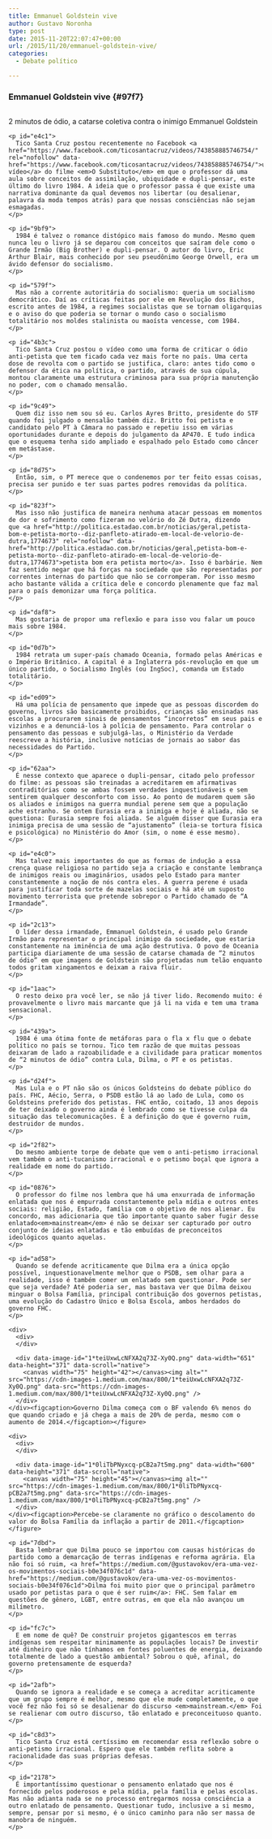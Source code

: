 ```yaml
---
title: Emmanuel Goldstein vive
author: Gustavo Noronha
type: post
date: 2015-11-20T22:07:47+00:00
url: /2015/11/20/emmanuel-goldstein-vive/
categories:
  - Debate político

---
```

### Emmanuel Goldstein vive {#97f7} 

<div>
  <div>
  </div>
  
  <p>
    <img alt="" src="https://cdn-images-1.medium.com/max/800/1*skTjeJ7AZfh-96-DvRyLkg.gif" data-image-id="1*skTjeJ7AZfh-96-DvRyLkg.gif" data-width="592" data-height="318" /></div><figcaption>2 minutos de ódio, a catarse coletiva contra o inimigo Emmanuel Goldstein</figcaption></figure> 
    
    <p id="e4c1">
      Tico Santa Cruz postou recentemente no Facebook <a href="https://www.facebook.com/ticosantacruz/videos/743858885746754/" rel="nofollow" data-href="https://www.facebook.com/ticosantacruz/videos/743858885746754/">um vídeo</a> do filme <em>O Substituto</em> em que o professor dá uma aula sobre conceitos de assimilação, ubiquidade e dupli-pensar, este último do livro 1984. A ideia que o professor passa é que existe uma narrativa dominante da qual devemos nos libertar (ou desalienar, palavra da moda tempos atrás) para que nossas consciências não sejam esmagadas.
    </p>
    
    <p id="9bf9">
      1984 é talvez o romance distópico mais famoso do mundo. Mesmo quem nunca leu o livro já se deparou com conceitos que saíram dele como o Grande Irmão (Big Brother) e dupli-pensar. O autor do livro, Eric Arthur Blair, mais conhecido por seu pseudônimo George Orwell, era um ávido defensor do socialismo.
    </p>
    
    <p id="579f">
      Mas não a corrente autoritária do socialismo: queria um socialismo democrático. Daí as críticas feitas por ele em Revolução dos Bichos, escrito antes de 1984, a regimes socialistas que se tornam oligarquias e o aviso do que poderia se tornar o mundo caso o socialismo totalitário nos moldes stalinista ou maoísta vencesse, com 1984.
    </p>
    
    <p id="4b3c">
      Tico Santa Cruz postou o vídeo como uma forma de criticar o ódio anti-petista que tem ficado cada vez mais forte no país. Uma certa dose de revolta com o partido se justifica, claro: antes tido como o defensor da ética na política, o partido, através de sua cúpula, montou claramente uma estrutura criminosa para sua própria manutenção no poder, com o chamado mensalão.
    </p>
    
    <p id="9c49">
      Quem diz isso nem sou só eu. Carlos Ayres Britto, presidente do STF quando foi julgado o mensalão também diz. Britto foi petista e candidato pelo PT à Câmara no passado e repetiu isso em várias oportunidades durante e depois do julgamento da AP470. E tudo indica que o esquema tenha sido ampliado e espalhado pelo Estado como câncer em metástase.
    </p>
    
    <p id="8d75">
      Então, sim, o PT merece que o condenemos por ter feito essas coisas, precisa ser punido e ter suas partes podres removidas da política.
    </p>
    
    <p id="823f">
      Mas isso não justifica de maneira nenhuma atacar pessoas em momentos de dor e sofrimento como fizeram no velório do Zé Dutra, dizendo que <a href="http://politica.estadao.com.br/noticias/geral,petista-bom-e-petista-morto--diz-panfleto-atirado-em-local-de-velorio-de-dutra,1774673" rel="nofollow" data-href="http://politica.estadao.com.br/noticias/geral,petista-bom-e-petista-morto--diz-panfleto-atirado-em-local-de-velorio-de-dutra,1774673">petista bom era petista morto</a>. Isso é barbárie. Nem faz sentido negar que há forças na sociedade que são representadas por correntes internas do partido que não se corromperam. Por isso mesmo acho bastante válida a crítica dele e concordo plenamente que faz mal para o país demonizar uma força política.
    </p>
    
    <p id="daf8">
      Mas gostaria de propor uma reflexão e para isso vou falar um pouco mais sobre 1984.
    </p>
    
    <p id="0d7b">
      1984 retrata um super-país chamado Oceania, formado pelas Américas e o Império Britânico. A capital é a Inglaterra pós-revolução em que um único partido, o Socialismo Inglês (ou IngSoc), comanda um Estado totalitário.
    </p>
    
    <p id="ed09">
      Há uma polícia de pensamento que impede que as pessoas discordem do governo, livros são basicamente proibidos, crianças são ensinadas nas escolas a procurarem sinais de pensamentos “incorretos” em seus pais e vizinhos e a denunciá-los à polícia de pensamento. Para controlar o pensamento das pessoas e subjulgá-las, o Ministério da Verdade reescreve a história, inclusive notícias de jornais ao sabor das necessidades do Partido.
    </p>
    
    <p id="62aa">
      É nesse contexto que aparece o dupli-pensar, citado pelo professor do filme: as pessoas são treinadas a acreditarem em afirmativas contraditórias como se ambas fossem verdades inquestionáveis e sem sentirem qualquer desconforto com isso. Ao ponto de mudarem quem são os aliados e inimigos na guerra mundial perene sem que a população ache estranho. Se ontem Eurasia era a inimiga e hoje é aliada, não se questiona: Eurasia sempre foi aliada. Se alguém disser que Eurasia era inimiga precisa de uma sessão de “ajustamento” (leia-se tortura física e psicológica) no Ministério do Amor (sim, o nome é esse mesmo).
    </p>
    
    <p id="e4c0">
      Mas talvez mais importantes do que as formas de indução a essa crença quase religiosa no partido seja a criação e constante lembrança de inimigos reais ou imaginários, usados pelo Estado para manter constantemente a noção de nós contra eles. A guerra perene é usada para justificar toda sorte de mazelas sociais e há até um suposto movimento terrorista que pretende sobrepor o Partido chamado de “A Irmandade”.
    </p>
    
    <p id="2c13">
      O líder dessa irmandade, Emmanuel Goldstein, é usado pelo Grande Irmão para representar o principal inimigo da sociedade, que estaria constantemente na iminência de uma ação destrutiva. O povo de Oceania participa diariamente de uma sessão de catarse chamada de “2 minutos de ódio” em que imagens de Goldstein são projetadas num telão enquanto todos gritam xingamentos e deixam a raiva fluir.
    </p>
    
    <p id="1aac">
      O resto deixo pra você ler, se não já tiver lido. Recomendo muito: é provavelmente o livro mais marcante que já li na vida e tem uma trama sensacional.
    </p>
    
    <p id="439a">
      1984 é uma ótima fonte de metáforas para o fla x flu que o debate político no país se tornou. Tico tem razão de que muitas pessoas deixaram de lado a razoabilidade e a civilidade para praticar momentos de “2 minutos de ódio” contra Lula, Dilma, o PT e os petistas.
    </p>
    
    <p id="d24f">
      Mas Lula e o PT não são os únicos Goldsteins do debate público do país. FHC, Aécio, Serra, o PSDB estão lá ao lado de Lula, como os Goldsteins preferido dos petistas. FHC então, coitado, 13 anos depois de ter deixado o governo ainda é lembrado como se tivesse culpa da situação das telecomunicações. É a definição do que é governo ruim, destruidor de mundos.
    </p>
    
    <p id="2f82">
      Do mesmo ambiente torpe de debate que vem o anti-petismo irracional vem também o anti-tucanismo irracional e o petismo boçal que ignora a realidade em nome do partido.
    </p>
    
    <p id="0876">
      O professor do filme nos lembra que há uma enxurrada de informação enlatada que nos é empurrada constantemente pela mídia e outros entes sociais: religião, Estado, família com o objetivo de nos alienar. Eu concordo, mas adicionaria que tão importante quanto saber fugir desse enlatado<em>mainstream</em> é não se deixar ser capturado por outro conjunto de ideias enlatadas e tão embuídas de preconceitos ideológicos quanto aquelas.
    </p>
    
    <p id="ad58">
      Quando se defende acriticamente que Dilma era a única opção possível, inquestionavelmente melhor que o PSDB, sem olhar para a realidade, isso é também comer um enlatado sem questionar. Pode ser que seja verdade? Até poderia ser, mas bastava ver que Dilma deixou minguar o Bolsa Família, principal contribuição dos governos petistas, uma evolução do Cadastro Único e Bolsa Escola, ambos herdados do governo FHC.
    </p> 
    
    <div>
      <div>
      </div>
      
      <div data-image-id="1*teiUxwLcNFXA2q73Z-Xy0Q.png" data-width="651" data-height="371" data-scroll="native">
        <canvas width="75" height="42"></canvas><img alt="" src="https://cdn-images-1.medium.com/max/800/1*teiUxwLcNFXA2q73Z-Xy0Q.png" data-src="https://cdn-images-1.medium.com/max/800/1*teiUxwLcNFXA2q73Z-Xy0Q.png" />
      </div>
    </div><figcaption>Governo Dilma começa com o BF valendo 6% menos do que quando criado e já chega a mais de 20% de perda, mesmo com o aumento de 2014.</figcaption></figure>  
    
    <div>
      <div>
      </div>
      
      <div data-image-id="1*0liTbPNyxcq-pCB2a7t5mg.png" data-width="600" data-height="371" data-scroll="native">
        <canvas width="75" height="45"></canvas><img alt="" src="https://cdn-images-1.medium.com/max/800/1*0liTbPNyxcq-pCB2a7t5mg.png" data-src="https://cdn-images-1.medium.com/max/800/1*0liTbPNyxcq-pCB2a7t5mg.png" />
      </div>
    </div><figcaption>Percebe-se claramente no gráfico o descolamento do valor do Bolsa Família da inflação a partir de 2011.</figcaption></figure> 
    
    <p id="7dbd">
      Basta lembrar que Dilma pouco se importou com causas históricas do partido como a demarcação de terras indígenas e reforma agrária. Ela não foi só ruim, <a href="https://medium.com/@gustavokov/era-uma-vez-os-movimentos-sociais-b0e34f076c1d" data-href="https://medium.com/@gustavokov/era-uma-vez-os-movimentos-sociais-b0e34f076c1d">Dilma foi muito pior que o principal parâmetro usado por petistas para o que é ser ruim</a>: FHC. Sem falar em questões de gênero, LGBT, entre outras, em que ela não avançou um milímetro.
    </p>
    
    <p id="fc7c">
      E em nome de quê? De construir projetos gigantescos em terras indígenas sem respeitar minimamente as populações locais? De investir até dinheiro que não tínhamos em fontes poluentes de energia, deixando totalmente de lado a questão ambiental? Sobrou o quê, afinal, do governo pretensamente de esquerda?
    </p>
    
    <p id="2afb">
      Quando se ignora a realidade e se começa a acreditar acriticamente que um grupo sempre é melhor, mesmo que ele mude completamente, o que você fez não foi só se desalienar do discurso <em>mainstream.</em> Foi se realienar com outro discurso, tão enlatado e preconceituoso quanto.
    </p>
    
    <p id="c8d3">
      Tico Santa Cruz está certíssimo em recomendar essa reflexão sobre o anti-petismo irracional. Espero que ele também reflita sobre a racionalidade das suas próprias defesas.
    </p>
    
    <p id="2178">
      É importantíssimo questionar o pensamento enlatado que nos é fornecido pelos poderosos e pela mídia, pela família e pelas escolas. Mas não adianta nada se no processo entregarmos nossa consciência a outro enlatado de pensamento. Questionar tudo, inclusive a si mesmo, sempre, pensar por si mesmo, é o único caminho para não ser massa de manobra de ninguém.
    </p>